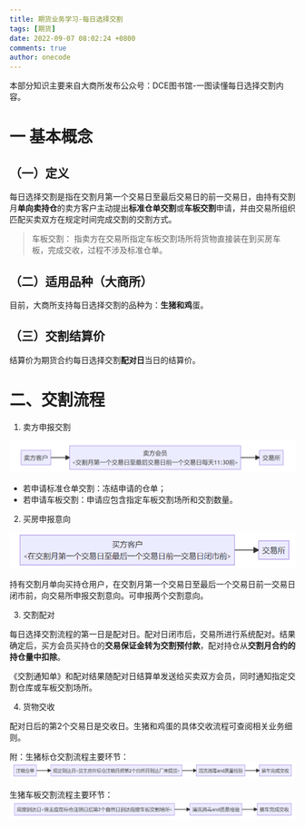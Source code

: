 ```yaml
---
title: 期货业务学习-每日选择交割
tags: [期货]
date: 2022-09-07 08:02:24 +0800
comments: true
author: onecode
---
```

本部分知识主要来自大商所发布公众号：DCE图书馆-一图读懂每日选择交割内容。

# 一 基本概念
## （一）定义
每日选择交割是指在交割月第一个交易日至最后交易日的前一交易日，由持有交割月**单向卖持仓**的卖方客户主动提出**标准仓单交割**或**车板交割**申请，并由交易所组织匹配买卖双方在规定时间完成交割的交割方式。

> 车板交割：
指卖方在交易所指定车板交割场所将货物直接装在到买房车板，完成交收，过程不涉及标准仓单。

<!--more-->
## （二）适用品种（大商所）
目前，大商所支持每日选择交割的品种为：**生猪和鸡**蛋。

## （三）交割结算价
结算价为期货合约每日选择交割**配对日**当日的结算价。

# 二、交割流程

1. 卖方申报交割

![卖方申报交割流程](/images/post/futures-study/futures-daily-delivery-seller-apply-2022-09-07.png "卖方申报交割流程")



- 若申请标准仓单交割：冻结申请的仓单；
- 若申请车板交割：申请应包含指定车板交割场所和交割数量。


2. 买房申报意向

![买方申报交割流程](/images/post/futures-study/futures-daily-delivery-buyer-apply-2022-09-07.png "买方申报交割流程")

持有交割月单向买持仓用户，在交割月第一个交易日至最后一个交易日前一交易日闭市前，向交易所申报交割意向。可申报两个交割意向。

3. 交割配对

每日选择交割流程的第一日是配对日。配对日闭市后，交易所进行系统配对。结果确定后，买方会员买持仓的**交易保证金转为交割预付款**，配对持仓从**交割月合约的持仓量中扣除**。

《交割通知单》和配对结果随配对日结算单发送给买卖双方会员，同时通知指定交割仓库或车板交割场所。

4. 货物交收

配对日后的第2个交易日是交收日。生猪和鸡蛋的具体交收流程可查阅相关业务细则。

附：生猪标仓交割流程主要环节：
![生猪标准仓单交割主要流程](/images/post/futures-study/futures-daily-delivery-warehouse-2022-09-07.png "生猪标准仓单交割主要流程")

生猪车板交割流程主要环节：
![生猪车板交割主要流程](/images/post/futures-study/futures-daily-delivery-truck-2022-09-07.png "生猪车板交割主要流程")
